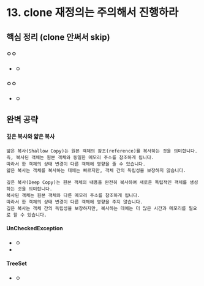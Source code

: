 # 13. clone 재정의는 주의해서 진행하라
## 핵심 정리 (clone 안써서 skip)
#### ㅇㅇ
 * ㅇ
#### ㅇㅇ
 * ㅇ

## 완벽 공략
#### 깊은 복사와 얇은 복사
```
얇은 복사(Shallow Copy)는 원본 객체의 참조(reference)를 복사하는 것을 의미합니다.
즉, 복사된 객체는 원본 객체와 동일한 메모리 주소를 참조하게 됩니다.
따라서 한 객체의 상태 변경이 다른 객체에 영향을 줄 수 있습니다.
얇은 복사는 객체를 복사하는 데에는 빠르지만, 객체 간의 독립성을 보장하지 않습니다.

깊은 복사(Deep Copy)는 원본 객체의 내용을 완전히 복사하여 새로운 독립적인 객체를 생성하는 것을 의미합니다.
복사된 객체는 원본 객체와 다른 메모리 주소를 참조하게 됩니다.
따라서 한 객체의 상태 변경이 다른 객체에 영향을 주지 않습니다.
깊은 복사는 객체 간의 독립성을 보장하지만, 복사하는 데에는 더 많은 시간과 메모리를 필요로 할 수 있습니다.
```

#### UnCheckedException
 * ㅇ
 * 
#### TreeSet
 * ㅇ
